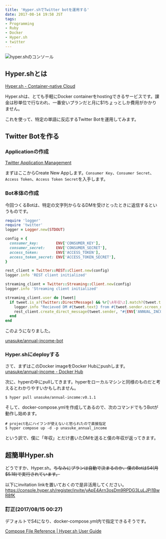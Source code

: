 ```yaml
---
title: 'Hyper.shでTwitter botを運用する'
date: 2017-08-14 19:58 JST
tags:
- Programming
- Ruby
- Docker
- Hyper.sh
- twitter
---
```


![hyper.shのコンソール](2017/hyper-sh-console.png)

## Hyper.shとは
[Hyper.sh - Container-native Cloud](https://hyper.sh/)

Hyper.shは、とても手軽にDocker containerをhostingできるサービスです。課金は秒単位で行なわれ、一番安いプランだと月に$1ちょっとしか費用がかかりません。

これを使って、特定の単語に反応するTwitter Botを運用してみます。

## Twitter Botを作る
### Applicationの作成
[Twitter Application Management](https://apps.twitter.com/)

まずはここからCreate New Appします。`Consumer Key`、`Consumer Secret`、`Access Token`、`Access Token Secret`を入手します。

### Bot本体の作成
今回つくるBotは、特定の文字列からなるDMを受けとったときに返信するというものです。

```ruby
require 'logger'
require 'twitter'
logger = Logger.new(STDOUT)

config = {
  consumer_key:        ENV['CONSUMER_KEY'],
  consumer_secret:     ENV['CONSUMER_SECRET'],
  access_token:        ENV['ACCESS_TOKEN'],
  access_token_secret: ENV['ACCESS_TOKEN_SECRET'],
}

rest_client = Twitter::REST::Client.new(config)
logger.info 'REST client initialized'

streaming_client = Twitter::Streaming::Client.new(config)
logger.info 'Streaming client initialized'

streaming_client.user do |tweet|
  if tweet.is_a?(Twitter::DirectMessage) && %r[\A年収\z].match?(tweet.text)
    logger.info "Recieved DM #{tweet.text} from #{tweet.sender.screen_name}"
    rest_client.create_direct_message(tweet.sender, "#{ENV['ANNUAL_INCOME']}万円")
  end
end
```

このようになりました。

[unasuke/annual-income-bot](https://github.com/unasuke/annual-income-bot)

### Hyper.shにdeployする
さて、まずはこのDocker imageをDocker Hubにpushします。
[unasuke/annual-income - Docker Hub](https://hub.docker.com/r/unasuke/annual-income/)

次に、hyperの中にpullしてきます。hyperをローカルマシンと同様のものだと考えるとわかりやすいかもしれません。

```shell
$ hyper pull unasuke/annual-income:v0.1.1
```

そして、docker-compose.ymlを作成してあるので、次のコマンドでもうBotが動作し始めます。

```shell
# project名にハイフンが使えないと怒られたので直接指定
$ hyper compose up -d -p unasuke_annual_income
```

という訳で、僕に「年収」とだけ書いたDMを送ると僕の年収が返ってきます。

## 超簡単Hyper.sh
どうですか、Hyper.sh。~~ちなみにプランは自動で決まるのか、僕のBotはS4(月$5.18)で実行されています。~~

以下にinvitation linkを置いておくので是非活用してください。
<a href="https://console.hyper.sh/register/invite/yApE4Arn3osDm9RPDG3LuLJPj1BwR8fK">https://console.hyper.sh/register/invite/yApE4Arn3osDm9RPDG3LuLJPj1BwR8fK</a>

### 訂正(2017/08/15 00:27)
デフォルトでS4になり、docker-compose.yml内で指定できるそうです。

[Compose File Reference | Hyper.sh User Guide](https://docs.hyper.sh/Reference/compose_file_ref.html)
